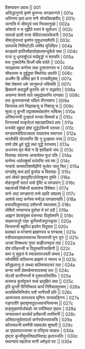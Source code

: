 वैशम्पायन उवाच ||	001    
असिद्धानुनये कृष्णे कुरुभ्यः पाण्डवान्गते |	001a  
अभिगम्य पृथां क्षत्ता शनैः शोचन्निवाब्रवीत् ||	001c  
जानासि मे जीवपुत्रे भावं नित्यमनुग्रहे |	002a  
क्रोशतो न च गृह्णीते वचनं मे सुयोधनः ||	002c  
उपपन्नो ह्यसौ राजा चेदिपाञ्चालकेकयैः |	003a  
भीमार्जुनाभ्यां कृष्णेन युयुधानयमैरपि ||	003c  
उपप्लव्ये निविष्टोऽपि धर्ममेव युधिष्ठिरः |	004a  
काङ्क्षते ज्ञातिसौहार्दाद्बलवान्दुर्बलो यथा ||	004c  
राजा तु धृतराष्ट्रोऽयं वयोवृद्धो न शाम्यति |	005a  
मत्तः पुत्रमदेनैव विधर्मे पथि वर्तते ||	005c  
जयद्रथस्य कर्णस्य तथा दुःशासनस्य च |	006a  
सौबलस्य च दुर्बुद्ध्या मिथोभेदः प्रवर्तते ||	006c  
अधर्मेण हि धर्मिष्ठं हृतं वै राज्यमीदृशम् |	007a  
येषां तेषामयं धर्मः सानुबन्धो भविष्यति ||	007c  
ह्रियमाणे बलाद्धर्मे कुरुभिः को न सञ्ज्वरेत् |	008a  
असाम्ना केशवे याते समुद्योक्ष्यन्ति पाण्डवाः ||	008c  
ततः कुरूणामनयो भविता वीरनाशनः |	009a  
चिन्तयन्न लभे निद्रामहःसु च निशासु च ||	009c  
श्रुत्वा तु कुन्ती तद्वाक्यमर्थकामेन भाषितम् |	010a  
अनिष्टनन्ती दुःखार्ता मनसा विममर्श ह ||	010c  
धिगस्त्वर्थं यत्कृतेऽयं महाञ्ज्ञातिवधे क्षयः |	011a  
वर्त्स्यते सुहृदां ह्येषां युद्धेऽस्मिन्वै पराभवः ||	011c  
पाण्डवाश्चेदिपाञ्चाला यादवाश्च समागताः |	012a  
भारतैर्यदि योत्स्यन्ति किं नु दुःखमतः परम् ||	012c  
पश्ये दोषं ध्रुवं युद्धे तथा युद्धे पराभवम् |	013a  
अधनस्य मृतं श्रेयो न हि ज्ञातिक्षये जयः ||	013c  
पितामहः शांतनव आचार्यश्च युधां पतिः |	014a  
कर्णश्च धार्तराष्ट्रार्थं वर्धयन्ति भयं मम ||	014c  
नाचार्यः कामवाञ्शिष्यैर्द्रोणो युध्येत जातु चित् |	015a  
पाण्डवेषु कथं हार्दं कुर्यान्न च पितामहः ||	015c  
अयं त्वेको वृथादृष्टिर्धार्तराष्ट्रस्य दुर्मतेः |	016a  
मोहानुवर्ती सततं पापो द्वेष्टि च पाण्डवान् ||	016c  
महत्यनर्थे निर्बन्धी बलवांश्च विशेषतः |	017a  
कर्णः सदा पाण्डवानां तन्मे दहति सांप्रतम् ||	017c  
आशंसे त्वद्य कर्णस्य मनोऽहं पाण्डवान्प्रति |	018a  
प्रसादयितुमासाद्य दर्शयन्ती यथातथम् ||	018c  
तोषितो भगवान्यत्र दुर्वासा मे वरं ददौ |	019a  
आह्वानं देवसंयुक्तं वसन्त्याः पितृवेश्मनि ||	019c  
साहमन्तःपुरे राज्ञः कुन्तिभोजपुरस्कृता |	020a  
चिन्तयन्ती बहुविधं हृदयेन विदूयता ||	020c  
बलाबलं च मन्त्राणां ब्राह्मणस्य च वाग्बलम् |	021a  
स्त्रीभावाद्बालभावाच्च चिन्तयन्ती पुनः पुनः ||	021c  
धात्र्या विश्रब्धया गुप्ता सखीजनवृता तदा |	022a  
दोषं परिहरन्ती च पितुश्चारित्ररक्षिणी ||	022c  
कथं नु सुकृतं मे स्यान्नापराधवती कथम् |	023a  
भवेयमिति सञ्चिन्त्य ब्राह्मणं तं नमस्य च ||	023c  
कौतूहलात्तु तं लब्ध्वा बालिश्यादाचरं तदा |	024a  
कन्या सती देवमर्कमासादयमहं ततः ||	024c  
योऽसौ कानीनगर्भो मे पुत्रवत्परिवर्तितः |	025a  
कस्मान्न कुर्याद्वचनं पथ्यं भ्रातृहितं तथा ||	025c  
इति कुन्ती विनिश्चित्य कार्यं निश्चितमुत्तमम् |	026a  
कार्यार्थमभिनिर्याय ययौ भागीरथीं प्रति ||	026c  
आत्मजस्य ततस्तस्य घृणिनः सत्यसङ्गिनः |	027a  
गङ्गातीरे पृथाशृण्वदुपाध्ययननिस्वनम् ||	027c  
प्राङ्मुखस्योर्ध्वबाहोः सा पर्यतिष्ठत पृष्ठतः |	028a  
जप्यावसानं कार्यार्थं प्रतीक्षन्ती तपस्विनी ||	028c  
अतिष्ठत्सूर्यतापार्ता कर्णस्योत्तरवाससि |	029a  
कौरव्यपत्नी वार्ष्णेयी पद्ममालेव शुष्यती ||	029c  
आ पृष्ठतापाज्जप्त्वा स परिवृत्य यतव्रतः |	030a  
दृष्ट्वा कुन्तीमुपातिष्ठदभिवाद्य कृताञ्जलिः |	030c  
यथान्यायं महातेजा मानी धर्मभृतां वरः ||	030e   
